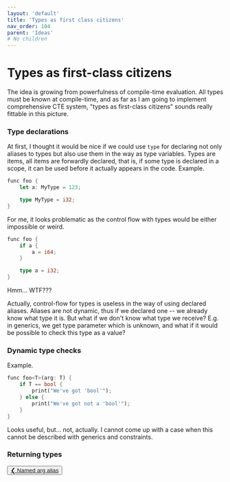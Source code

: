 ```yaml
---
layout: 'default'
title: 'Types as first class citizens'
nav_order: 104
parent: 'Ideas'
# No children
---
```


# Types as first-class citizens

The idea is growing from powerfulness of compile-time evaluation. All types must be known at compile-time, and as far as
I am going to implement comprehensive CTE system, "types as first-class citizens" sounds really fittable in this
picture.

### Type declarations

At first, I thought it would be nice if we could use `type` for declaring not only aliases to types but also use them in
the way as type variables. Types are items, all items are forwardly declared, that is, if some type is declared in a
scope, it can be used before it actually appears in the code. Example.
```rust
func foo {
    let a: MyType = 123;

    type MyType = i32;
}
```

For me, it looks problematic as the control flow with types would be either impossible or weird.
```rust
func foo {
    if a {
        a = i64;
    }

    type a = i32;
}
```
Hmm... WTF???

Actually, control-flow for types is useless in the way of using declared aliases. Aliases are not dynamic, thus if we
declared one -- we already know what type it is. But what if we don't know what type we receive? E.g. in generics, we
get type parameter which is unknown, and what if it would be possible to check this type as a value?

### Dynamic type checks

Example.
```rust
func foo<T>(arg: T) {
    if T == bool {
        print("We've got 'bool'");
    } else {
        print("We've got not a 'bool'");
    }
}
```

Looks useful, but... not, actually. I cannot come up with a case when this cannot be described with generics and
constraints.

### Returning types
<div class="nav-btn-block">
    <button class="nav-btn left">
    <a class="link" href="/Jacy-Dev-Book/ideas/named-arg-alias.html">❮ Named arg alias</a>
</button>

    
</div>
